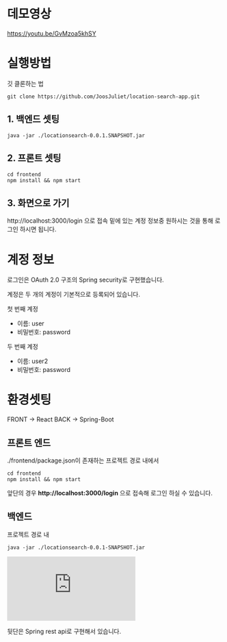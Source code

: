 
# 데모영상

https://youtu.be/GvMzoa5khSY




# 실행방법
깃 클론하는 법
```shell
git clone https://github.com/JoosJuliet/location-search-app.git
```

## 1. 백엔드 셋팅
``` shell
java -jar ./locationsearch-0.0.1.SNAPSHOT.jar

```
## 2. 프론트 셋팅
``` shell
cd frontend
npm install && npm start
```

## 3. 화면으로 가기
http://localhost:3000/login 으로 접속
밑에 있는 계정 정보중 원하시는 것을 통해 로그인 하시면 됩니다.



# 계정 정보

로그인은 OAuth 2.0 구조의 Spring security로 구현했습니다.

계정은 두 개의 계정이 기본적으로 등록되어 있습니다.  
  
첫 번째 계정
- 이름: user
- 비밀번호: password

두 번째 계정
- 이름: user2
- 비밀번호: password


# 환경셋팅
FRONT -> React
BACK -> Spring-Boot


## 프론트 엔드

./frontend/package.json이 존재하는 프로젝트 경로 내에서

``` shell
cd frontend
npm install && npm start
```

앞단의 경우 **http://localhost:3000/login** 으로 접속해 로그인 하실 수 있습니다.  


## 백엔드

프로젝트 경로 내 

``` shell
java -jar ./locationsearch-0.0.1-SNAPSHOT.jar
```
![jar 파일 다운로드 링크](https://github.com/JoosJuliet/location-search-app/raw/master/locationsearch-0.0.1-SNAPSHOT.jar)


뒷단은 Spring rest api로 구현해서 있습니다.
